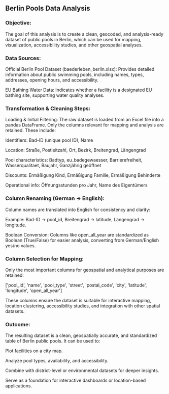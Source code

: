 ## Berlin Pools Data Analysis

### Objective:
The goal of this analysis is to create a clean, geocoded, and analysis-ready dataset of public pools in Berlin, 
which can be used for mapping, visualization, accessibility studies, and other geospatial analyses.

### Data Sources:

Official Berlin Pool Dataset (baederleben_berlin.xlsx): Provides detailed information about public swimming pools, 
including names, types, addresses, opening hours, and accessibility.

EU Bathing Water Data: Indicates whether a facility is a designated EU bathing site, supporting water quality analyses.

### Transformation & Cleaning Steps:
Loading & Initial Filtering:
The raw dataset is loaded from an Excel file into a pandas DataFrame.
Only the columns relevant for mapping and analysis are retained. These include:

Identifiers: Bad-ID (unique pool ID), Name

Location: Straße, Postleitzahl, Ort, Bezirk, Breitengrad, Längengrad

Pool characteristics: Badtyp, eu_badegewaesser, Barrierefreiheit, Wasserqualitaet, Baujahr, Ganzjährig geöffnet

Discounts: Ermäßigung Kind, Ermäßigung Familie, Ermäßigung Behinderte

Operational info: Öffnungsstunden pro Jahr, Name des Eigentümers

### Column Renaming (German → English):

Column names are translated into English for consistency and clarity:

Example: Bad-ID → pool_id, Breitengrad → latitude, Längengrad → longitude.

Boolean Conversion:
Columns like open_all_year are standardized as Boolean (True/False) for easier analysis, converting from German/English 
yes/no values.

### Column Selection for Mapping:

Only the most important columns for geospatial and analytical purposes are retained:

['pool_id', 'name', 'pool_type', 'street', 'postal_code', 
 'city', 'latitude', 'longitude', 'open_all_year']

These columns ensure the dataset is suitable for interactive mapping, location clustering, accessibility studies, and integration with 
other spatial datasets.

### Outcome:
The resulting dataset is a clean, geospatially accurate, and standardized table of Berlin public pools. It can be used to:

Plot facilities on a city map.

Analyze pool types, availability, and accessibility.

Combine with district-level or environmental datasets for deeper insights.

Serve as a foundation for interactive dashboards or location-based applications.
